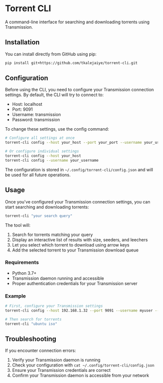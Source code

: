 # Torrent CLI

A command-line interface for searching and downloading torrents using Transmission.

## Installation

You can install directly from GitHub using pip:
```bash
pip install git+https://github.com/tkalejaiye/torrent-cli.git
```

## Configuration

Before using the CLI, you need to configure your Transmission connection settings. By default, the CLI will try to connect to:
- Host: localhost
- Port: 9091
- Username: transmission
- Password: transmission

To change these settings, use the config command:

```bash
# Configure all settings at once
torrent-cli config --host your_host --port your_port --username your_username --password your_password

# Or configure individual settings
torrent-cli config --host your_host
torrent-cli config --username your_username
```

The configuration is stored in `~/.config/torrent-cli/config.json` and will be used for all future operations.

## Usage

Once you've configured your Transmission connection settings, you can start searching and downloading torrents:

```bash
torrent-cli "your search query"
```

The tool will:
1. Search for torrents matching your query
2. Display an interactive list of results with size, seeders, and leechers
3. Let you select which torrent to download using arrow keys
4. Add the selected torrent to your Transmission download queue

### Requirements

- Python 3.7+
- Transmission daemon running and accessible
- Proper authentication credentials for your Transmission server

### Example

```bash
# First, configure your Transmission settings
torrent-cli config --host 192.168.1.32 --port 9091 --username myuser --password mypass

# Then search for torrents
torrent-cli "ubuntu iso"
```

## Troubleshooting

If you encounter connection errors:
1. Verify your Transmission daemon is running
2. Check your configuration with `cat ~/.config/torrent-cli/config.json`
3. Ensure your Transmission credentials are correct
4. Confirm your Transmission daemon is accessible from your network
